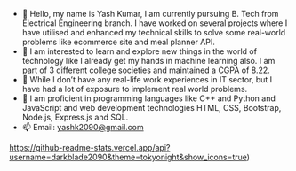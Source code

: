 - 👋 Hello, my name is Yash Kumar, I am currently pursuing B. Tech from Electrical Engineering branch. I have worked on several projects where I have utilised and enhanced my technical skills to solve some real-world problems like ecommerce site and meal planner API. 
- 👀 I am interested to learn and explore new things in the world of technology like I already get my hands in machine learning also. I am part of 3 different college societies and maintained a CGPA of 8.22.
- 🌱 While I don’t have any real-life work experiences in IT sector, but I have had a lot of exposure to implement real world problems. 
- 💞️ I am proficient in programming languages  like C++ and Python and JavaScript and web development technologies  HTML, CSS, Bootstrap, Node.js, Express.js and SQL.
- 📫 Email: yashk2090@gmail.com

https://github-readme-stats.vercel.app/api?username=darkblade2090&theme=tokyonight&show_icons=true)

<!---
darkblade2090/darkblade2090 is a ✨ special ✨ repository because its `README.md` (this file) appears on your GitHub profile.
You can click the Preview link to take a look at your changes.
--->
